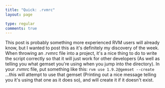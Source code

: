 ```yaml
---
title: "Quick: .rvmrc"
layout: page

type: regular
comments: true
---
```


This post is probably something more experienced RVM users will already know,
but I wanted to post this as it's definitely my discovery of the week. When
throwing an .rvmrc file into a project, it's a nice thing to do to write the
script correctly so that it will just work for other developers (As well as
telling you what gemset you're using when you jump into the directory). In your
.rvmrc file, put something like this: `rvm use 1.9.2@gemset --create` ...this
will attempt to use that gemset (Printing out a nice message telling you it's
using that one as it does so), and will create it if it doesn't exist.

